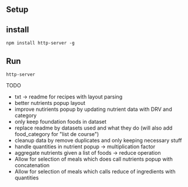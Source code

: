 
## Setup




## install

```
npm install http-server -g
```

## Run

```
http-server
```


TODO
- txt -> readme for recipes with layout parsing
- better nutrients popup layout
- improve nutirients popup by updating nutrient data with DRV and category
- only keep foundation foods in dataset
- replace readme by datasets used and what they do (will also add food_category for "list de course")
- cleanup data by remove duplicates and only keeping necessary stuff
- handle quantities in nutrient popup -> multiplication factor
- aggregate nutrients given a list of foods -> reduce operation
- Allow for selection of meals which does call nutrients popup with concatenation 
- Allow for selection of meals which calls reduce of ingredients with quantities